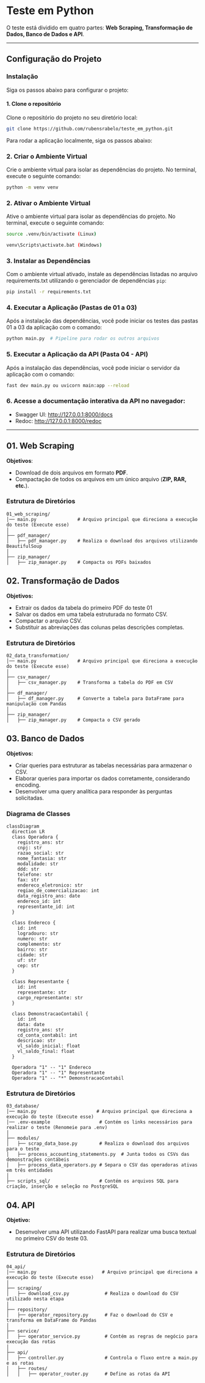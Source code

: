 # Teste em Python

O teste está dividido em quatro partes: **Web Scraping, Transformação de Dados, Banco de Dados e API**.

---

## Configuração do Projeto

### Instalação

Siga os passos abaixo para configurar o projeto:

#### 1. Clone o repositório

Clone o repositório do projeto no seu diretório local:

```bash
git clone https://github.com/rubensrabelo/teste_em_python.git
```

Para rodar a aplicação localmente, siga os passos abaixo:

### 2. Criar o Ambiente Virtual

Crie o ambiente virtual para isolar as dependências do projeto. No terminal, execute o seguinte comando:

```bash
python -m venv venv
```


### 2. Ativar o Ambiente Virtual

Ative o ambiente virtual para isolar as dependências do projeto. No terminal, execute o seguinte comando:

```bash
source .venv/bin/activate (Linux)

venv\Scripts\activate.bat (Windows)
```

### 3. Instalar as Dependências
Com o ambiente virtual ativado, instale as dependências listadas no arquivo requirements.txt utilizando o gerenciador de dependências `pip`:

```bash
pip install -r requirements.txt
```

### 4. Executar a Aplicação (Pastas de 01 a 03)
Após a instalação das dependências, você pode iniciar os testes das pastas 01 a 03 da aplicação com o comando:

```bash
python main.py  # Pipeline para rodar os outros arquivos
```

### 5. Executar a Aplicação da API (Pasta 04 - API)
Após a instalação das dependências, você pode iniciar o servidor da aplicação com o comando:

```bash
fast dev main.py ou uvicorn main:app --reload
```

### 6. Acesse a documentação interativa da API no navegador:

- Swagger UI: http://127.0.0.1:8000/docs
- Redoc: http://127.0.0.1:8000/redoc
---

## 01. Web Scraping

**Objetivos**:  
- Download de dois arquivos em formato **PDF**.  
- Compactação de todos os arquivos em um único arquivo (**ZIP, RAR, etc.**).  

### Estrutura de Diretórios  

```plaintext
01_web_scraping/
│── main.py               # Arquivo principal que direciona a execução do teste (Execute esse)
│
├── pdf_manager/
│   ├── pdf_manager.py    # Realiza o download dos arquivos utilizando BeautifulSoup
│
├── zip_manager/
│   ├── zip_manager.py    # Compacta os PDFs baixados
```

## 02. Transformação de Dados

**Objetivos:**
- Extrair os dados da tabela do primeiro PDF do teste 01
- Salvar os dados em uma tabela estruturada no formato CSV.
- Compactar o arquivo CSV.
- Substituir as abreviações das colunas pelas descrições completas.

### Estrutura de Diretórios 

```plaintext
02_data_transformation/
│── main.py               # Arquivo principal que direciona a execução do teste (Execute esse)
│
├── csv_manager/
│   ├── csv_manager.py    # Transforma a tabela do PDF em CSV
│
├── df_manager/
│   ├── df_manager.py     # Converte a tabela para DataFrame para manipulação com Pandas
│
├── zip_manager/
│   ├── zip_manager.py    # Compacta o CSV gerado
```

## 03. Banco de Dados

**Objetivos:**
- Criar queries para estruturar as tabelas necessárias para armazenar o CSV.
- Elaborar queries para importar os dados corretamente, considerando encoding.
- Desenvolver uma query analítica para responder às perguntas solicitadas.

### Diagrama de Classes

```mermaid
classDiagram
  direction LR
  class Operadora {
    registro_ans: str
    cnpj: str
    razao_social: str
    nome_fantasia: str
    modalidade: str
    ddd: str
    telefone: str
    fax: str
    endereco_eletronico: str
    regiao_de_comercializacao: int
    data_registro_ans: date
    endereco_id: int
    representante_id: int
  }

  class Endereco {
    id: int
    logradouro: str
    numero: str
    complemento: str
    bairro: str
    cidade: str
    uf: str
    cep: str
  }

  class Representante {
    id: int
    representante: str
    cargo_representante: str
  }

  class DemonstracaoContabil {
    id: int
    data: date
    registro_ans: str
    cd_conta_contabil: int
    descricao: str
    vl_saldo_inicial: float
    vl_saldo_final: float
  }

  Operadora "1" -- "1" Endereco
  Operadora "1" -- "1" Representante
  Operadora "1" -- "*" DemonstracaoContabil
```

### Estrutura de Diretórios
```plaintext
03_database/
│── main.py                      # Arquivo principal que direciona a execução do teste (Execute esse)
│── .env-example                  # Contém os links necessários para realizar o teste (Renomeie para .env)
│
├── modules/
│   ├── scrap_data_base.py        # Realiza o download dos arquivos para o teste
│   ├── process_accounting_statements.py  # Junta todos os CSVs das demonstrações contábeis
│   ├── process_data_operators.py # Separa o CSV das operadoras ativas em três entidades
│
├── scripts_sql/                  # Contém os arquivos SQL para criação, inserção e seleção no PostgreSQL
```

## 04. API
**Objetivo:**
- Desenvolver uma API utilizando FastAPI para realizar uma busca textual no primeiro CSV do teste 03.

### Estrutura de Diretórios

```plaintext
04_api/
│── main.py                        # Arquivo principal que direciona a execução do teste (Execute esse)
│
├── scraping/
│   ├── download_csv.py             # Realiza o download do CSV utilizado nesta etapa
│
├── repository/
│   ├── operator_repository.py      # Faz o download do CSV e transforma em DataFrame do Pandas
│
├── service/
│   ├── operator_service.py         # Contém as regras de negócio para execução das rotas
│
├── api/
│   ├── controller.py               # Controla o fluxo entre a main.py e as rotas
│   ├── routes/
│   │   ├── operator_router.py      # Define as rotas da API
```